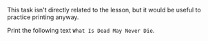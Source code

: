 
This task isn't directly related to the lesson, but it would be useful to practice printing anyway.

Print the following text `What Is Dead May Never Die`.
